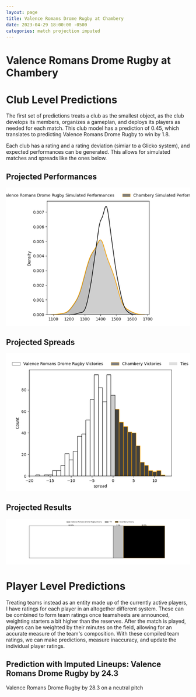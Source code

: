 ```yaml
---  
layout: page  
title: Valence Romans Drome Rugby at Chambery  
date: 2023-04-29 18:00:00 -0500  
categories: match projection imputed  
---
```

# Valence Romans Drome Rugby at Chambery

# Club Level Predictions


The first set of predictions treats a club as the smallest object, as the club develops its members, organizes a gameplan, and deploys its players as needed for each match. This club model has a prediction of 0.45, which translates to predicting Valence Romans Drome Rugby to win by 1.8.

Each club has a rating and a rating deviation (simiar to a Glicko system), and expected performances can be generated. This allows for simulated matches and spreads like the ones below.
## Projected Performances


![Projected Performances](plots/performances_2023-04-29-Chambery-ValenceRomansDromeRugby.png)
## Projected Spreads


![Projected Spreads](plots/spreads_2023-04-29-Chambery-ValenceRomansDromeRugby.png)
## Projected Results


![Projected Results](plots/resultbar_2023-04-29-Chambery-ValenceRomansDromeRugby.png)
# Player Level Predictions


Treating teams instead as an entity made up of the currently active players, I have ratings for each player in an altogether different system. These can be combined to form team ratings once teamsheets are announced, weighting starters a bit higher than the reserves. After the match is played, players can be weighted by their minutes on the field, allowing for an accurate measure of the team's composition. With these compiled team ratings, we can make predictions, measure inaccuracy, and update the individual player ratings.
## Prediction with Imputed Lineups: Valence Romans Drome Rugby by 24.3


Valence Romans Drome Rugby by 28.3 on a neutral pitch

